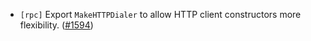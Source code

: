 - `[rpc]` Export `MakeHTTPDialer` to allow HTTP client constructors more flexibility.
  ([\#1594](https://github.com/cometbft/cometbft/pull/1594))
